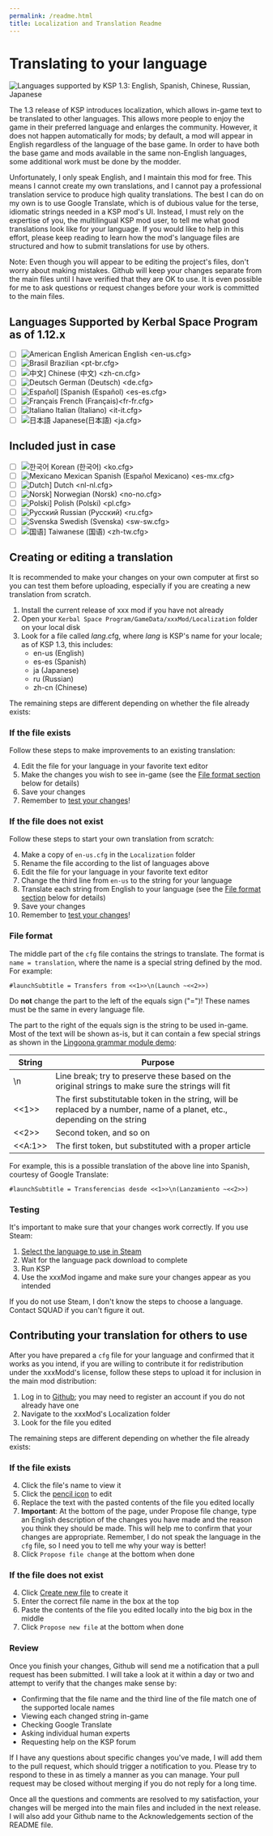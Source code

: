 ```yaml
---
permalink: /readme.html
title: Localization and Translation Readme
---
```


<!--
readme.md v2.0.1.1
Localization project
created: 01 Jan 2018
updated: 02 Mar 2022  -->

<!--from: @HebruSan (thank you) ![link](https://github.com/HebaruSan/Astrogator/tree/master/assets/lang)  -->

# Translating to your language

![Languages supported by KSP 1.3: English, Spanish, Chinese, Russian, Japanese](https://i.imgur.com/DbCCJWK.png)

The 1.3 release of KSP introduces localization, which allows in-game text to be translated to other languages. This allows more people to enjoy the game in their preferred language and enlarges the community. However, it does not happen automatically for mods; by default, a mod will appear in English regardless of the language of the base game. In order to have both the base game and mods available in the same non-English languages, some additional work must be done by the modder.

Unfortunately, I only speak English, and I maintain this mod for free. This means I cannot create my own translations, and I cannot pay a professional translation service to produce high quality translations. The best I can do on my own is to use Google Translate, which is of dubious value for the terse, idiomatic strings needed in a KSP mod's UI. Instead, I must rely on the expertise of you, the multilingual KSP mod user, to tell me what good translations look like for your language. If you would like to help in this effort, please keep reading to learn how the mod's language files are structured and how to submit translations for use by others.

Note: Even though you will appear to be editing the project's files, don't worry about making mistakes. Github will keep your changes separate from the main files until I have verified that they are OK to use. It is even possible for me to ask questions or request changes before your work is committed to the main files.

## Languages Supported by Kerbal Space Program as of 1.12.x

* [ ] ![American English][EN] American English <en-us.cfg>
* [ ] ![Brasil][BR] Brazilian <pt-br.cfg>
* [ ] ![中文][CN]] Chinese (中文) <zh-cn.cfg>
* [ ] ![Deutsch][DE] German (Deutsch) <de.cfg>
* [ ] ![Español][ES]] [Spanish (Español) <es-es.cfg>
* [ ] ![Français][FR] French (Français)<fr-fr.cfg>
* [ ] ![Italiano][IT] Italian (Italiano) <it-it.cfg>
* [ ] ![日本語][JA] Japanese(日本語) <ja.cfg>

## Included just in case

* [ ] ![한국어][KO] Korean (한국어) <ko.cfg>
* [ ] ![Mexicano][ME] Mexican Spanish (Español Mexicano) <es-mx.cfg>
* [ ] ![Dutch][NL]] Dutch <nl-nl.cfg>
* [ ] ![Norsk][NO]] Norwegian (Norsk) <no-no.cfg>
* [ ] ![Polski][PO]] Polish (Polski) <pl.cfg>
* [ ] ![Русский][RU] Russian (Русский) <ru.cfg>
* [ ] ![Svenska][SW] Swedish (Svenska) <sw-sw.cfg>
* [ ] ![国语][TW]] Taiwanese (国语) <zh-tw.cfg>

## Creating or editing a translation

It is recommended to make your changes on your own computer at first so you can test them before uploading, especially if you are creating a new translation from scratch.

1. Install the current release of xxx mod if you have not already
2. Open your `Kerbal Space Program/GameData/xxxMod/Localization` folder on your local disk
3. Look for a file called *lang*.cfg, where *lang* is KSP's name for your locale; as of KSP 1.3, this includes:
    - en-us (English)
    - es-es (Spanish)
    - ja (Japanese)
    - ru (Russian)
    - zh-cn (Chinese)

The remaining steps are different depending on whether the file already exists:

### If the file exists

Follow these steps to make improvements to an existing translation:

4. Edit the file for your language in your favorite text editor
5. Make the changes you wish to see in-game (see the [File format section](#file-format) below for details)
6. Save your changes
7. Remember to [test your changes](#testing)!

### If the file does not exist

Follow these steps to start your own translation from scratch:

4. Make a copy of `en-us.cfg` in the `Localization` folder
5. Rename the file according to the list of languages above
6. Edit the file for your language in your favorite text editor
7. Change the third line from `en-us` to the string for your language
8. Translate each string from English to your language (see the [File format section](#file-format) below for details)
9. Save your changes
10. Remember to [test your changes](#testing)!

### File format

The middle part of the `cfg` file contains the strings to translate. The format is `name = translation`, where the name is a special string defined by the mod. For example:

    #launchSubtitle = Transfers from <<1>>\n(Launch ~<<2>>)

Do **not** change the part to the left of the equals sign ("=")! These names must be the same in every language file.

The part to the right of the equals sign is the string to be used in-game. Most of the text will be shown as-is, but it can contain a few special strings as shown in the [Lingoona grammar module demo](http://lingoona.com/cgi-bin/grammar#l=en&oh=1):

| String | Purpose |
| --- | --- |
| \n | Line break; try to preserve these based on the original strings to make sure the strings will fit |
| <<1>> | The first substitutable token in the string, will be replaced by a number, name of a planet, etc., depending on the string |
| <<2>> | Second token, and so on |
| <<A:1>> | The first token, but substituted with a proper article |

For example, this is a possible translation of the above line into Spanish, courtesy of Google Translate:

    #launchSubtitle = Transferencias desde <<1>>\n(Lanzamiento ~<<2>>)

### Testing

It's important to make sure that your changes work correctly. If you use Steam:

1. [Select the language to use in Steam](https://www.youtube.com/watch?v=iBwYCvQxfeI)
2. Wait for the language pack download to complete
3. Run KSP
4. Use the xxxMod ingame and make sure your changes appear as you intended

If you do not use Steam, I don't know the steps to choose a language. Contact SQUAD if you can't figure it out.

## Contributing your translation for others to use

After you have prepared a `cfg` file for your language and confirmed that it works as you intend, if you are willing to contribute it for redistribution under the xxxModd's license, follow these steps to upload it for inclusion in the main mod distribution:

1. Log in to [Github](https://github.com); you may need to register an account if you do not already have one
2. Navigate to the xxxMod's Localization folder
3. Look for the file you edited

The remaining steps are different depending on whether the file already exists:

### If the file exists

4. Click the file's name to view it
5. Click the [pencil icon](https://help.github.com/assets/images/help/repository/edit-file-edit-button.png) to edit
6. Replace the text with the pasted contents of the file you edited locally
7. **Important**: At the bottom of the page, under Propose file change, type an English description of the changes you have made and the reason you think they should be made. This will help me to confirm that your changes are appropriate. Remember, I do not speak the language in the `cfg` file, so I need you to tell me why your way is better!
6. Click `Propose file change` at the bottom when done

### If the file does not exist

4. Click [Create new file](https://help.github.com/assets/images/help/repository/create_new_file.png) to create it
5. Enter the correct file name in the box at the top
6. Paste the contents of the file you edited locally into the big box in the middle
8. Click `Propose new file` at the bottom when done

### Review

Once you finish your changes, Github will send me a notification that a pull request has been submitted. I will take a look at it within a day or two and attempt to verify that the changes make sense by:

* Confirming that the file name and the third line of the file match one of the supported locale names
* Viewing each changed string in-game
* Checking Google Translate
* Asking individual human experts
* Requesting help on the KSP forum

If I have any questions about specific changes you've made, I will add them to the pull request, which should trigger a notification to you. Please try to respond to these in as timely a manner as you can manage. Your pull request may be closed without merging if you do not reply for a long time.

Once all the questions and comments are resolved to my satisfaction, your changes will be merged into the main files and included in the next release. I will also add your Github name to the Acknowledgements section of the README file.

[EN]: https://raw.githubusercontent.com/zer0Kerbal/zer0Kerbal/zed'K/Localization/img/American-flag-sm.png "American English"
[BR]: https://raw.githubusercontent.com/zer0Kerbal/zer0Kerbal/zed'K/Localization/img/Brazilian-flag-sm.png "Brasil"
[CN]: https://raw.githubusercontent.com/zer0Kerbal/zer0Kerbal/zed'K/Localization/img/Chinese-flag-sm.png "中文"
[DE]: https://raw.githubusercontent.com/zer0Kerbal/zer0Kerbal/zed'K/Localization/img/German-flag-sm.png "Deutsch"
[ES]: https://raw.githubusercontent.com/zer0Kerbal/zer0Kerbal/zed'K/Localization/img/Spanish-flag-sm.png "Español"
[FR]: https://raw.githubusercontent.com/zer0Kerbal/zer0Kerbal/zed'K/Localization/img/French-flag-sm.png "Français"
[IT]: https://raw.githubusercontent.com/zer0Kerbal/zer0Kerbal/zed'K/Localization/img/Italian-flag-sm.png "Italiano"
[JA]: https://raw.githubusercontent.com/zer0Kerbal/zer0Kerbal/zed'K/Localization/img/Japanese-flag-sm.png "日本語"
[KO]: https://raw.githubusercontent.com/zer0Kerbal/zer0Kerbal/zed'K/Localization/img/South-Korean-flag-sm.png "한국어"
[ME]: https://raw.githubusercontent.com/zer0Kerbal/zer0Kerbal/zed'K/Localization/img/Mexican-flag-sm.png "Español Mexicano"
[NL]: https://raw.githubusercontent.com/zer0Kerbal/zer0Kerbal/zed'K/Localization/img/Dutch-flag-sm.png "Dutch"
[NO]: https://raw.githubusercontent.com/zer0Kerbal/zer0Kerbal/zed'K/Localization/img/Norwegian-flag-sm.png "Norsk"
[PO]: https://raw.githubusercontent.com/zer0Kerbal/zer0Kerbal/zed'K/Localization/img/Polish-flag-sm.png "Polski"
[RU]: https://raw.githubusercontent.com/zer0Kerbal/zer0Kerbal/zed'K/Localization/img/Russian-flag-sm.png "Русский"
[SW]: https://raw.githubusercontent.com/zer0Kerbal/zer0Kerbal/zed'K/Localization/img/Swedish-flag-sm.png "Svenska"
[TW]: https://raw.githubusercontent.com/zer0Kerbal/zer0Kerbal/zed'K/Localization/img/Taiwanese-flag-sm.png "国语"
[HA]: https://raw.githubusercontent.com/zer0Kerbal/zer0Kerbal/zed'K/Localization/img/Hawaii-flag-sm.png "ʻŌlelo Pākē"

<!-- CC BY-ND-3.0 Unported  by zer0Kerbal  -->
